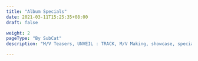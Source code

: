 ```yaml
---
title: "Album Specials"
date: 2021-03-11T15:25:35+08:00
draft: false

weight: 2
pageType: "By SubCat"
description: "M/V Teasers, UNVEIL : TRACK, M/V Making, showcase, special performances and etc"

---
```

